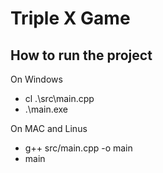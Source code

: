 # Triple X Game

## How to run the project

On Windows

- cl .\src\main.cpp
- .\main.exe

On MAC and Linus

- g++ src/main.cpp -o main
- main
